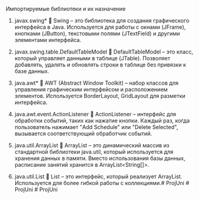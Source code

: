 Импортируемые библиотеки и их назначение
1. javax.swing*
📌 Swing – это библиотека для создания графического интерфейса в Java.
Используется для работы с окнами (JFrame), кнопками (JButton), текстовыми полями (JTextField) и другими элементами интерфейса.

2. javax.swing.table.DefaultTableModel
📌 DefaultTableModel – это класс, который управляет данными в таблице (JTable).
Позволяет добавлять, удалять и обновлять строки в таблице без привязки к базе данных.

3. java.awt*
📌 AWT (Abstract Window Toolkit) – набор классов для управления графическим интерфейсом и расположением элементов.
Используется BorderLayout, GridLayout для разметки интерфейса.

4. java.awt.event.ActionListener
📌 ActionListener – интерфейс для обработки событий, таких как нажатие кнопки.
Каждый раз, когда пользователь нажимает "Add Schedule" или "Delete Selected", вызывается соответствующий обработчик событий.

5. java.util.ArrayList
📌 ArrayList – это динамический массив из стандартной библиотеки java.util, который используется для хранения данных в памяти.
Вместо использования базы данных, расписание занятий хранится в ArrayList<String[]>.

6. java.util.List
📌 List – это интерфейс, который реализует ArrayList. Используется для более гибкой работы с коллекциями.#   P r o j U n i  
 #   P r o j U n i  
 # ProjUni
